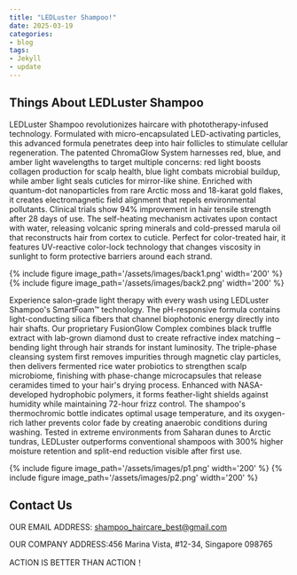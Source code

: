 ```yaml
---
title: "LEDLuster Shampoo!"
date: 2025-03-19
categories:
- blog
tags:
- Jekyll
- update
---
```


## Things About LEDLuster Shampoo

LEDLuster Shampoo revolutionizes haircare with phototherapy-infused technology. Formulated with micro-encapsulated LED-activating particles, this advanced formula penetrates deep into hair follicles to stimulate cellular regeneration. The patented ChromaGlow System harnesses red, blue, and amber light wavelengths to target multiple concerns: red light boosts collagen production for scalp health, blue light combats microbial buildup, while amber light seals cuticles for mirror-like shine. Enriched with quantum-dot nanoparticles from rare Arctic moss and 18-karat gold flakes, it creates electromagnetic field alignment that repels environmental pollutants. Clinical trials show 94% improvement in hair tensile strength after 28 days of use. The self-heating mechanism activates upon contact with water, releasing volcanic spring minerals and cold-pressed marula oil that reconstructs hair from cortex to cuticle. Perfect for color-treated hair, it features UV-reactive color-lock technology that changes viscosity in sunlight to form protective barriers around each strand.

{% include figure image_path='/assets/images/back1.png' width='200' %}
{% include figure image_path='/assets/images/back2.png' width='200' %}

Experience salon-grade light therapy with every wash using LEDLuster Shampoo's SmartFoam™ technology. The pH-responsive formula contains light-conducting silica fibers that channel biophotonic energy directly into hair shafts. Our proprietary FusionGlow Complex combines black truffle extract with lab-grown diamond dust to create refractive index matching – bending light through hair strands for instant luminosity. The triple-phase cleansing system first removes impurities through magnetic clay particles, then delivers fermented rice water probiotics to strengthen scalp microbiome, finishing with phase-change microcapsules that release ceramides timed to your hair's drying process. Enhanced with NASA-developed hydrophobic polymers, it forms feather-light shields against humidity while maintaining 72-hour frizz control. The shampoo's thermochromic bottle indicates optimal usage temperature, and its oxygen-rich lather prevents color fade by creating anaerobic conditions during washing. Tested in extreme environments from Saharan dunes to Arctic tundras, LEDLuster outperforms conventional shampoos with 300% higher moisture retention and split-end reduction visible after first use.

{% include figure image_path='/assets/images/p1.png' width='200' %}
{% include figure image_path='/assets/images/p2.png' width='200' %}


## Contact Us

OUR EMAIL ADDRESS: shampoo_haircare_best@gmail.com

OUR COMPANY ADDRESS:456 Marina Vista, #12-34, Singapore 098765

ACTION IS BETTER THAN ACTION！
